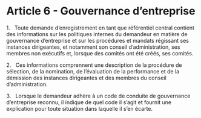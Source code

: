 # Article 6 - Gouvernance d’entreprise


1.   Toute demande d’enregistrement en tant que référentiel central contient des informations sur les politiques internes du demandeur en matière de gouvernance d’entreprise et sur les procédures et mandats régissant ses instances dirigeantes, et notamment son conseil d’administration, ses membres non exécutifs et, lorsque des comités ont été créés, ses comités.

2.   Ces informations comprennent une description de la procédure de sélection, de la nomination, de l’évaluation de la performance et de la démission des instances dirigeantes et des membres du conseil d’administration.

3.   Lorsque le demandeur adhère à un code de conduite de gouvernance d’entreprise reconnu, il indique de quel code il s’agit et fournit une explication pour toute situation dans laquelle il s’en écarte.
